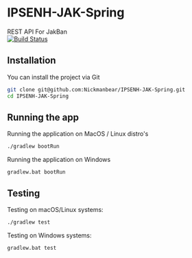 # IPSENH-JAK-Spring 
REST API For JakBan  
[![Build Status](https://travis-ci.com/Nickmanbear/IPSENH-JAK-Spring.svg?branch=master)](https://travis-ci.com/Nickmanbear/IPSENH-JAK-Spring)

## Installation
You can install the project via Git    
```bash
git clone git@github.com:Nickmanbear/IPSENH-JAK-Spring.git
cd IPSENH-JAK-Spring 
```


## Running the app

Running the application on MacOS / Linux distro's
```bash
./gradlew bootRun
```

Running the application on Windows  
```batch
gradlew.bat bootRun
```

## Testing
Testing on macOS/Linux systems:  
```bash
./gradlew test
```

Testing on Windows systems:  
```batch
gradlew.bat test
```
